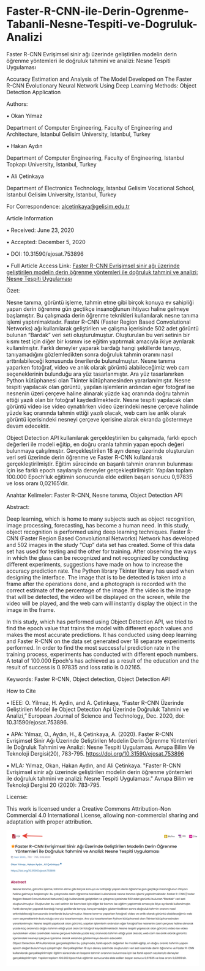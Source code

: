 # Faster-R-CNN-ile-Derin-Ogrenme-Tabanli-Nesne-Tespiti-ve-Dogruluk-Analizi

Faster R-CNN Evrişimsel sinir ağı üzerinde geliştirilen modelin derin öğrenme yöntemleri ile doğruluk tahmini ve analizi: Nesne Tespiti Uygulaması

Accuracy Estimation and Analysis of The Model Developed on The Faster R-CNN Evolutionary Neural Network Using Deep Learning Methods: Object Detection Application

Authors:

  •	Okan Yılmaz
  
  Department of Computer Engineering, Faculty of Engineering and Architecture, Istanbul Gelisim University, Istanbul, Turkey
  
  •	Hakan Aydın
  
  Department of Computer Engineering, Faculty of Engineering, Istanbul Topkapı University, Istanbul, Turkey
  
  •	Ali Çetinkaya
  
  Department of Electronics Technology, Istanbul Gelisim Vocational School, Istanbul Gelisim University, Istanbul, Turkey

For Correspondence: alcetinkaya@gelisim.edu.tr

Article Information

•	Received: June 23, 2020

•	Accepted: December 5, 2020

•	DOI: 10.31590/ejosat.753896

•	Full Article Access Link: [Faster R-CNN Evrişimsel sinir ağı üzerinde geliştirilen modelin derin öğrenme yöntemleri ile doğruluk tahmini ve analizi: Nesne Tespiti Uygulaması](https://dergipark.org.tr/en/pub/ejosat/article/753896)

Özet:

Nesne tanıma, görüntü işleme, tahmin etme gibi birçok konuya ev sahipliği yapan derin öğrenme gün geçtikçe insanoğlunun ihtiyacı haline gelmeye başlamıştır. Bu çalışmada derin öğrenme teknikleri kullanılarak nesne tanıma işlemi yaptırılmaktadır. Faster R-CNN (Faster Region Based Convolutional Networks) ağı kullanılarak geliştirilen ve çalışma içerisinde 502 adet görüntü bulunan “Bardak” veri seti oluşturulmuştur. Oluşturulan bu veri setinin bir kısmı test için diğer bir kısmını ise eğitim yaptırmak amacıyla ikiye ayrılarak kullanılmıştır. Farklı deneyler yaparak bardağı hangi şekillerde tanıyıp, tanıyamadığını gözlemledikten sonra doğruluk tahmin oranını nasıl arttırılabileceği konusunda önerilerde bulunulmuştur. Nesne tanıma yaparken fotoğraf, video ve anlık olarak görüntü alabileceğimiz web cam seçeneklerinin bulunduğu ara yüz tasarlanmıştır. Ara yüz tasarlanırken Python kütüphanesi olan Tkinter kütüphanesinden yararlanılmıştır. Nesne tespiti yapılacak olan görüntü, yapılan işlemlerin ardından eğer fotoğraf ise nesnenin üzeri çerçeve haline alınarak yüzde kaç oranında doğru tahmin ettiği yazılı olan bir fotoğraf kaydedilmektedir. Nesne tespiti yapılacak olan görüntü video ise video oynatılırken video üzerindeki nesne çerçeve halinde yüzde kaç oranında tahmin ettiği yazılı olacak, web cam ise anlık olarak görüntü içerisindeki nesneyi çerçeve içerisine alarak ekranda göstermeye devam edecektir.

Object Detection API kullanılarak gerçekleştirilen bu çalışmada, farklı epoch değerleri ile modeli eğitip, en doğru oranla tahmin yapan epoch değeri bulunmaya çalışılmıştır. Gerçekleştirilen 18 ayrı deney üzerinde oluşturulan veri seti üzerinde derin öğrenme ve Faster R-CNN kullanılarak gerçekleştirilmiştir. Eğitim sürecinde en başarılı tahmin oranının bulunması için ise farklı epoch sayılarıyla deneyler gerçekleştirilmiştir. Yapılan toplam 100.000 Epoch’luk eğitimin sonucunda elde edilen başarı sonucu 0,97835‬ ve loss oranı 0,02165’dir.

Anahtar Kelimeler: Faster R-CNN, Nesne tanıma, Object Detection API

Abstract:

Deep learning, which is home to many subjects such as object recognition, image processing, forecasting, has become a human need. In this study, object recognition is performed using deep learning techniques. Faster R-CNN (Faster Region Based Convolutional Networks) Network has developed and 502 images in the study “Cup” data set has created. Some of this data set has used for testing and the other for training. After observing the ways in which the glass can be recognized and not recognized by conducting different experiments, suggestions have made on how to increase the accuracy prediction rate. The Python library Tkinter library has used when designing the interface. The image that is to be detected is taken into a frame after the operations done, and a photograph is recorded with the correct estimate of the percentage of the image. If the video is the image that will be detected, the video will be displayed on the screen, while the video will be played, and the web cam will instantly display the object in the image in the frame.

In this study, which has performed using Object Detection API, we tried to find the epoch value that trains the model with different epoch values and makes the most accurate predictions. It has conducted using deep learning and Faster R-CNN on the data set generated over 18 separate experiments performed. In order to find the most successful prediction rate in the training process, experiments has conducted with different epoch numbers. A total of 100.000 Epoch's has achieved as a result of the education and the result of success is 0.97835 and loss ratio is 0.02165.

Keywords: Faster R-CNN, Object detection, Object Detection API

How to Cite

•	IEEE: O. Yilmaz, H. Aydin, and A. Çeti̇nkaya, “Faster R-CNN Üzerinde Geliştirilen Model ile Object Detection Api Üzerinde Doğruluk Tahmini ve Analizi,” European Journal of Science and Technology, Dec. 2020, doi: 10.31590/ejosat.753896.

•	APA: Yılmaz, O., Aydın, H., & Çetinkaya, A. (2020). Faster R-CNN Evrişimsel Sinir Ağı Üzerinde Geliştirilen Modelin Derin Öğrenme Yöntemleri ile Doğruluk Tahmini ve Analizi: Nesne Tespiti Uygulaması. Avrupa Bilim Ve Teknoloji Dergisi(20), 783-795. https://doi.org/10.31590/ejosat.753896

•	MLA: Yılmaz, Okan, Hakan Aydın, and Ali Çetinkaya. "Faster R-CNN Evrişimsel sinir ağı üzerinde geliştirilen modelin derin öğrenme yöntemleri ile doğruluk tahmini ve analizi: Nesne Tespiti Uygulaması." Avrupa Bilim ve Teknoloji Dergisi 20 (2020): 783-795. 

License:

This work is licensed under a Creative Commons Attribution-Non Commercial 4.0 International License, allowing non-commercial sharing and adaptation with proper attribution.

![alternatif metin](https://github.com/acetinkaya/Faster-R-CNN-ile-Derin-Ogrenme-Tabanli-Nesne-Tespiti-ve-Dogruluk-Analizi/blob/main/FasterR-CNN.png)
